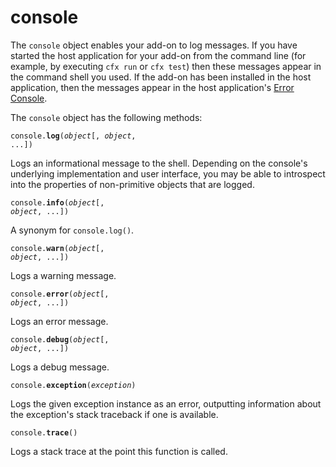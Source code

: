 <!-- This Source Code Form is subject to the terms of the Mozilla Public
   - License, v. 2.0. If a copy of the MPL was not distributed with this
   - file, You can obtain one at http://mozilla.org/MPL/2.0/. -->

# console #

The `console` object enables your add-on to log messages. If you have started
the host application for your add-on from the command line (for example, by
executing `cfx run` or `cfx test`) then these messages appear in the command
shell you used. If the add-on has been installed in the host application, then
the messages appear in the host application's
[Error Console](https://developer.mozilla.org/en/Error_Console).

The `console` object has the following methods:

<code>console.**log**(*object*[, *object*, ...])</code>

Logs an informational message to the shell.
Depending on the console's underlying implementation and user interface,
you may be able to introspect into the properties of non-primitive objects
that are logged.

<code>console.**info**(*object*[, *object*, ...])</code>

A synonym for `console.log()`.

<code>console.**warn**(*object*[, *object*, ...])</code>

Logs a warning message.

<code>console.**error**(*object*[, *object*, ...])</code>

Logs an error message.

<code>console.**debug**(*object*[, *object*, ...])</code>

Logs a debug message.

<code>console.**exception**(*exception*)</code>

Logs the given exception instance as an error, outputting information
about the exception's stack traceback if one is available.

<code>console.**trace**()</code>

Logs a stack trace at the point this function is called.
